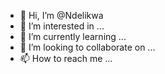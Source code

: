 - 👋 Hi, I’m @Ndelikwa
- 👀 I’m interested in ...
- 🌱 I’m currently learning ...
- 💞️ I’m looking to collaborate on ...
- 📫 How to reach me ...

<!---
Ndelikwa/Ndelikwa is a ✨ special ✨ repository because its `README.md` (this file) appears on your GitHub profile.
You can click the Preview link to take a look at your changes.
--->
